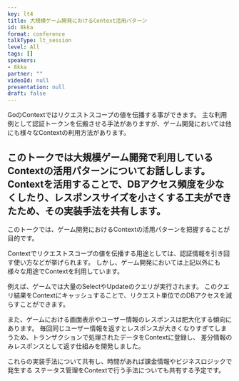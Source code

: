 ```yaml
---
key: lt4
title: 大規模ゲーム開発におけるContext活用パターン
id: 8kka
format: conference
talkType: lt_session
level: All
tags: []
speakers:
- 8kka
partner: ""
videoId: null
presentation: null
draft: false
---
```

GoのContextではリクエストスコープの値を伝播する事ができます。
主な利用例として認証トークンを伝搬させる手法がありますが、ゲーム開発においては他にも様々なContextの利用方法があります。

このトークでは大規模ゲーム開発で利用しているContextの活用パターンについてお話しします。
Contextを活用することで、DBアクセス頻度を少なくしたり、レスポンスサイズを小さくする工夫ができたため、その実装手法を共有します。
---
このトークでは、ゲーム開発におけるContextの活用パターンを把握することが目的です。

Contextでリクエストスコープの値を伝播する用途としては、認証情報を引き回す使い方などが挙げられます。
しかし、ゲーム開発においては上記以外にも様々な用途でContextを利用しています。

例えば、ゲームでは大量のSelectやUpdateのクエリが実行されます。
このクエリ結果をContextにキャッシュすることで、リクエスト単位でのDBアクセスを減らすことができます。

また、ゲームにおける画面表示やユーザー情報のレスポンスは肥大化する傾向にあります。
毎回同じユーザー情報を返すとレスポンスが大きくなりすぎてしまうため、トランザクションで処理されたデータをContextに登録し、
差分情報のみレスポンスとして返す仕組みを開発しました。

これらの実装手法について共有し、時間があれば課金情報やビジネスロジックで発生する
ステータス管理をContextで行う手法についても共有する予定です。